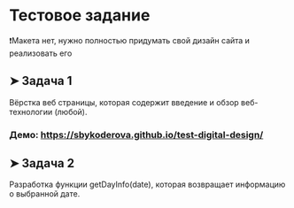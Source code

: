 # Тестовое задание
❗Макета нет, нужно полностью придумать свой дизайн сайта и реализовать его

## &#10148; Задача 1
Вёрстка веб страницы, которая содержит введение и обзор веб-технологии (любой).<br>
### Демо: https://sbykoderova.github.io/test-digital-design/

## &#10148; Задача 2
Разработка функции getDayInfo(date), которая возвращает информацию о выбранной дате.
